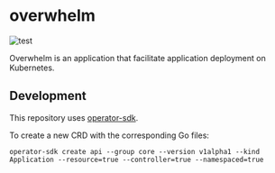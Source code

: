 # overwhelm
![test](https://github.com/ExpediaGroup/overwhelm/workflows/test/badge.svg?branch=master)

Overwhelm is an application that facilitate application deployment on Kubernetes.

## Development 
This repository uses [operator-sdk](https://sdk.operatorframework.io/docs/building-operators/golang/quickstart/).

To create a new CRD with the corresponding Go files:
```console
operator-sdk create api --group core --version v1alpha1 --kind Application --resource=true --controller=true --namespaced=true
```
